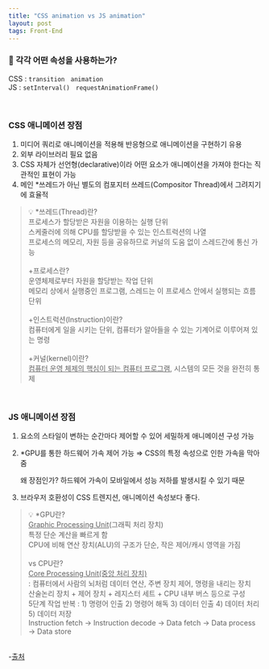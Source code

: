```yaml
---
title: "CSS animation vs JS animation"
layout: post
tags: Front-End 
---
```


### 🤔 각각 어떤 속성을 사용하는가?
CSS : `transition`&nbsp;  `animation`<br>
JS : `setInterval()`&nbsp;  `requestAnimationFrame()` 

<br>

### CSS 애니메이션 장점













1. 미디어 쿼리로 애니메이션을 적용해 반응형으로 애니메이션을 구현하기 유용
2. 외부 라이브러리 필요 없음
3. CSS 자체가 선언형(declarative)이라 어떤 요소가 애니메이션을 가져야 한다는 직관적인 표현이 가능
4. 메인 *쓰레드가 아닌 별도의 컴포지터 쓰레드(Compositor Thread)에서 그려지기에 효율적

>💡
>*쓰레드(Thread)란?<br>
>프로세스가 할당받은 자원을 이용하는 실행 단위<br>
>스케줄러에 의해 CPU를 할당받을 수 있는 인스트럭션의 나열<br>
>프로세스의 메모리, 자원 등을 공유하므로 커널의 도움 없이 스레드간에 통신 가능<br><br>
>+프로세스란?<br>
>운영체제로부터 자원을 할당받는 작업 단위<br>
>메모리 상에서 실행중인 프로그램, 스레드는 이 프로세스 안에서 실행되는 흐름 단위<br><br>
>+인스트럭션(Instruction)이란?<br>
컴퓨터에게 일을 시키는 단위, 컴퓨터가 알아들을 수 있는 기계어로 이루어져 있는 명령<br><br>
+커널(kernel)이란?<br>
<u>컴퓨터 운영 체제의 핵심이 되는 컴퓨터 프로그램</u>, 시스템의 모든 것을 완전히 통제<br>

<br>

### JS 애니메이션 장점
1. 요소의 스타일이 변하는 순간마다 제어할 수 있어 세밀하게 애니메이션 구성 가능
2. *GPU를 통한 하드웨어 가속 제어 가능 ⇒ CSS의 특정 속성으로 인한 가속을 막아줌
    
     왜 장점인가? 하드웨어 가속이 모바일에서 성능 저하를 발생시킬 수 있기 때문
    
3. 브라우저 호환성이 CSS 트렌지션, 애니메이션 속성보다 좋다.



>💡 *GPU란?<br>
<u>Graphic Processing Unit</u>(그래픽 처리 장치)<br>
특정 단순 계산을 빠르게 함<br>
CPU에 비해 연산 장치(ALU)의 구조가 단순, 작은 제어/캐시 영역을 가짐<br><br>
vs CPU란?<br>
<u>Core Processing Unit(중앙 처리 장치)</u><br>
: 컴퓨터에서 사람의 뇌처럼 데이터 연산, 주변 장치 제어, 명령을 내리는 장치<br>
산술논리 장치 + 제어 장치 + 레지스터 세트 + CPU 내부 버스 등으로 구성<br>
5단계 작업 반복 : 1) 명령어 인출 2) 명령어 해독 3) 데이터 인출 4) 데이터 처리 5) 데이터 저장<br>
Instruction fetch → Instruction decode → Data fetch → Data process → Data store<br>
<br>
-<a href="https://github.com/baeharam/Must-Know-About-Frontend/blob/main/Notes/frontend/css-js-animation.md">출처</a>
<br>
<br>

